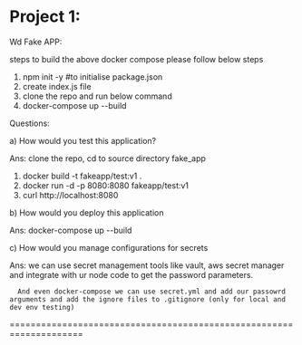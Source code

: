 Project 1:
==========

Wd Fake APP:

steps to build the above docker compose please follow below steps

1) npm init -y #to initialise package.json
2) create index.js file
3) clone the repo and run below command
4) docker-compose up --build

Questions:

a) How would you test this application?

Ans: clone the repo, cd to source directory fake_app

1) docker build -t fakeapp/test:v1 .
2) docker run -d -p 8080:8080 fakeapp/test:v1
3) curl http://localhost:8080

b) How would you deploy this application

Ans: docker-compose up --build

c) How would you manage configurations for secrets

Ans: we can use secret management tools like vault, aws secret manager and integrate with ur node code to get the password parameters. 

      And even docker-compose we can use secret.yml and add our passowrd arguments and add the ignore files to .gitignore (only for local and dev env testing)

====================================================================
